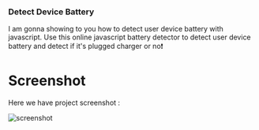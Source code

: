 
### Detect Device Battery
 I am gonna showing to you how to detect user device battery with javascript. Use this online javascript battery detector to detect user device battery and detect if it's plugged charger or no❗️

# Screenshot
Here we have project screenshot :

![screenshot](screenshot.jpg)